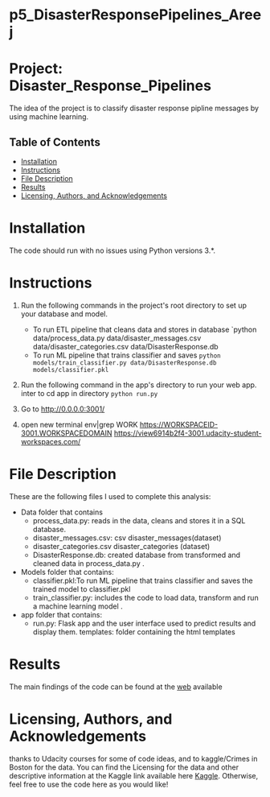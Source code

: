 # p5_DisasterResponsePipelines_Areej
# Project: Disaster_Response_Pipelines

The idea of the project is to classify disaster response pipline messages by using machine learning.

## Table of Contents

<ul>
<li><a href="#Installation">Installation</a></li>
<li><a href="#Instructions">Instructions</a></li>
<li><a href="#File Description">File Description</a></li>
<li><a href="#Results">Results</a></li>
<li><a href="#Licensing, Authors, and Acknowledgements">Licensing, Authors, and Acknowledgements</a></li>
</ul>


<a id='Installation'></a>
# Installation
The code should run with no issues using Python versions 3.*.
<a id='Instructions'></a>

# Instructions
1. Run the following commands in the project's root directory to set up your database and model.

    - To run ETL pipeline that cleans data and stores in database
        `python data/process_data.py data/disaster_messages.csv data/disaster_categories.csv data/DisasterResponse.db
    - To run ML pipeline that trains classifier and saves
        `python models/train_classifier.py data/DisasterResponse.db models/classifier.pkl`

2. Run the following command in the app's directory to run your web app.
inter to cd app in directory
    `python run.py`

3. Go to http://0.0.0.0:3001/

4. open new terminal
       env|grep WORK
       https://WORKSPACEID-3001.WORKSPACEDOMAIN
       https://view6914b2f4-3001.udacity-student-workspaces.com/
       

  

<a id='File Description'></a>
# File Description

These are the following files I used to complete this analysis:
- Data folder that contains
  - process_data.py: reads in the data, cleans and stores it in a SQL database. 
  - disaster_messages.csv: csv disaster_messages(dataset)
  - disaster_categories.csv disaster_categories (dataset)
  - DisasterResponse.db: created database from transformed and cleaned data in process_data.py .
- Models folder that contains:
  - classifier.pkl:To run ML pipeline that trains classifier and saves the trained model to classifier.pkl
  - train_classifier.py: includes the code to load data, transform and run a machine learning model .
- app folder that contains:
  - run.py: Flask app and the user interface used to predict results and display them.
   templates: folder containing the html templates

<a id='Results'></a>
# Results
The main findings of the code can be found at the <a href="https://view6914b2f4-3001.udacity-student-workspaces.com/">web</a> available



<a id='Licensing, Authors, and Acknowledgements'></a>

# Licensing, Authors, and Acknowledgements

thanks to Udacity courses for some of code ideas, and to kaggle/Crimes in Boston  for the data. You can find the Licensing for the data and other descriptive information at the Kaggle link available here <a href="https://www.kaggle.com/AnalyzeBoston/crimes-in-boston">Kaggle</a>. Otherwise, feel free to use the code here as you would like!
